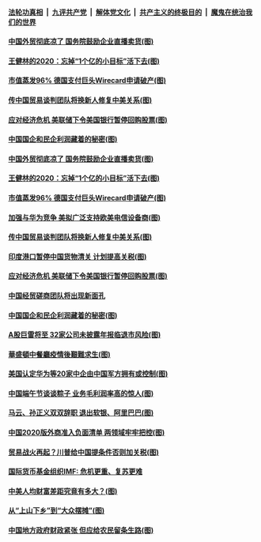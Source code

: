 ####  [法轮功真相](../../../../basic/blob/master/README.md?t=06270931) &nbsp;|&nbsp; [九评共产党](../../../../9ping.md/blob/master/README.md?t=06270931) &nbsp;|&nbsp; [解体党文化](../../../../jtdwh.md/blob/master/README.md?t=06270931)  &nbsp;|&nbsp; [共产主义的终极目的](../../../../gczydzjmd.md/blob/master/README.md?t=06270931) &nbsp;|&nbsp; [魔鬼在统治我们的世界](../../../../mgztzwmdsj.md/blob/master/README.md?t=06270931) 

#### [中国外贸彻底凉了 国务院鼓励企业直播卖货(图)](../pages/p5/937813.md?t=06270931) 

#### [王健林的2020：忘掉“1个亿的小目标”活下去(图)](../pages/p5/937834.md?t=06270931) 

#### [市值蒸发96% 德国支付巨头Wirecard申请破产(图)](../pages/p5/937805.md?t=06270931) 

#### [传中国贸易谈判团队将换新人修复中美关系(图)](../pages/p5/937793.md?t=06270931) 

#### [应对经济危机 美联储下令美国银行暂停回购股票(图)](../pages/p5/937760.md?t=06270931) 

#### [中国国企和民企利润藏着的秘密(图)](../pages/p5/937711.md?t=06270931) 

#### [中国外贸彻底凉了 国务院鼓励企业直播卖货(图)](../pages/p5/937813.md?t=06270931) 

#### [王健林的2020：忘掉“1个亿的小目标”活下去(图)](../pages/p5/937834.md?t=06270931) 

#### [市值蒸发96% 德国支付巨头Wirecard申请破产(图)](../pages/p5/937805.md?t=06270931) 

#### [加强与华为竞争 美拟广泛支持欧美电信设备商(图)](../pages/p5/937802.md?t=06270931) 

#### [传中国贸易谈判团队将换新人修复中美关系(图)](../pages/p5/937793.md?t=06270931) 

#### [印度港口暂停中国货物清关 计划提高关税(图)](../pages/p5/937779.md?t=06270931) 

#### [应对经济危机 美联储下令美国银行暂停回购股票(图)](../pages/p5/937760.md?t=06270931) 

#### [中国经贸磋商团队将出现新面孔](../pages/p5/937736.md?t=06270931) 

#### [中国国企和民企利润藏着的秘密(图)](../pages/p5/937711.md?t=06270931) 

#### [A股巨雷将至 32家公司未披露年报临退市风险(图)](../pages/p5/937727.md?t=06270931) 

#### [華盛頓中餐廳疫情後艱難求生(图)](../pages/p5/937726.md?t=06270931) 

#### [美国认定华为等20家中企由中国军方拥有或控制(图)](../pages/p5/937724.md?t=06270931) 

#### [中国端午节谈谈粽子 业务毛利润率高的惊人(图)](../pages/p5/937695.md?t=06270931) 

#### [马云、孙正义双双辞职 退出软银、阿里巴巴(图)](../pages/p5/937690.md?t=06270931) 

#### [中国2020版外商准入负面清单 两领域牢牢把控(图)](../pages/p5/937687.md?t=06270931) 

#### [贸易战火再起？川普给中国提条件否则加关税(图)](../pages/p5/937682.md?t=06270931) 

#### [国际货币基金组织IMF: 危机更重、复苏更难](../pages/p5/937676.md?t=06270931) 

#### [中美人均财富差距究竟有多大？(图)](../pages/p5/937633.md?t=06270931) 

#### [从“上山下乡”到“大众摆摊”(图)](../pages/p5/937620.md?t=06270931) 

#### [中国地方政府财政紧张 但应给农民留条生路(图)](../pages/p5/937593.md?t=06270931) 

